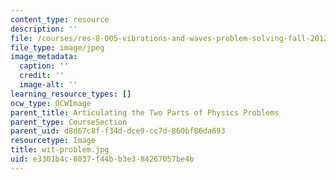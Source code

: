 ```yaml
---
content_type: resource
description: ''
file: /courses/res-8-005-vibrations-and-waves-problem-solving-fall-2012/e3301b4c8037f44bb3e384267057be4b_wit-problem.jpg
file_type: image/jpeg
image_metadata:
  caption: ''
  credit: ''
  image-alt: ''
learning_resource_types: []
ocw_type: OCWImage
parent_title: Articulating the Two Parts of Physics Problems
parent_type: CourseSection
parent_uid: d8d67c8f-f34d-dce9-cc7d-860bf86da693
resourcetype: Image
title: wit-problem.jpg
uid: e3301b4c-8037-f44b-b3e3-84267057be4b
---
```

